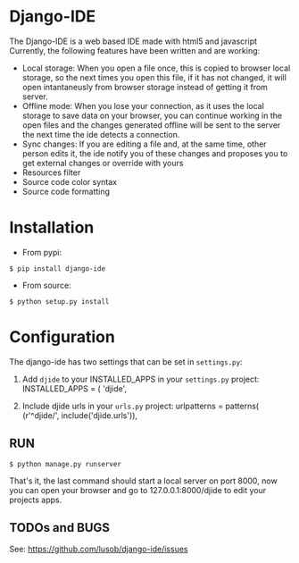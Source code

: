 Django-IDE
===========

The Django-IDE is a web based IDE made with html5 and javascript
Currently, the following features have been written and are working:

- Local storage: When you open a file once, this is copied to browser local storage, 
  so the next times you open this file, if it has not changed, it will open intantaneusly 
  from browser storage instead of getting it from server.
- Offline mode: 
  When you lose your connection, as it uses the local storage to save data on your browser, 
  you can continue working in the open files and the changes generated offline will be sent 
  to the server the next time the ide detects a connection.
- Sync changes:
  If you are editing a file and, at the same time, other person edits it, the ide notify you
  of these changes and proposes you to get external changes or override with yours
- Resources filter
- Source code color syntax
- Source code formatting

Installation
============
- From pypi:
```shell
$ pip install django-ide
```

- From source:
```shell
$ python setup.py install
```
Configuration
=============

The django-ide has two settings that can be set in `settings.py`:

1. Add `djide` to your INSTALLED_APPS in your ``settings.py`` project:
    INSTALLED_APPS = (
        'djide',

2. Include djide urls in your ``urls.py`` project:
    urlpatterns = patterns(
        (r'^djide/', include('djide.urls')),

RUN   
---
```shell
$ python manage.py runserver
```
That's it, the last command should start a local server on port 8000, now you can 
open your browser and go to 127.0.0.1:8000/djide to edit your projects apps.

TODOs and BUGS
---
See: https://github.com/lusob/django-ide/issues
